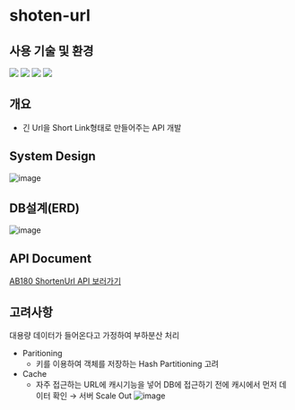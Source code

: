 # shoten-url

## 사용 기술 및 환경

<img src="https://img.shields.io/badge/Spring Boot-6DB33F?style=plastic&logo=Springboot&logoColor=white"/> <img src="https://img.shields.io/badge/MySql-4479A1?style=plastic&logo=MySql&logoColor=white"> <img src="https://img.shields.io/badge/JAVA11-F7901E?style=plastic&logo=Java&logoColor=white"/> <img src="https://img.shields.io/badge/Redis-DC382D?style=plastic&logo=Redis&logoColor=white"/>

## 개요
- 긴 Url을 Short Link형태로 만들어주는 API 개발

## System Design
![image](https://user-images.githubusercontent.com/73684562/190848511-cc50f0e3-76f9-443e-b016-883aa3c6f742.png)


## DB설계(ERD)
![image](https://user-images.githubusercontent.com/73684562/190848517-d7489e9d-78d9-430f-a2ef-e0a30a9f12d7.png)

## API Document
[AB180 ShortenUrl API 보러가기](https://documenter.getpostman.com/view/20884244/2s7YmonTiQ)

## 고려사항

대용량 데이터가 들어온다고 가정하여 부하분산 처리

- Paritioning
    - 키를 이용하여 객체를 저장하는 Hash Partitioning 고려
- Cache
    - 자주 접근하는 URL에 캐시기능을 넣어 DB에 접근하기 전에 캐시에서 먼저 데이터 확인 → 서버 Scale Out
    ![image](https://user-images.githubusercontent.com/73684562/190849443-ce190978-dc90-47e8-ba9e-f1a35f77751b.png)

